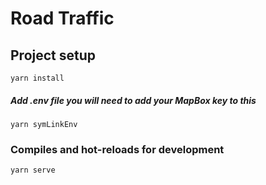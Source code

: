 # Road Traffic

## Project setup
```
yarn install
```

##### Add .env file you will need to add your MapBox key to this
```
yarn symLinkEnv
```

### Compiles and hot-reloads for development
```
yarn serve
```